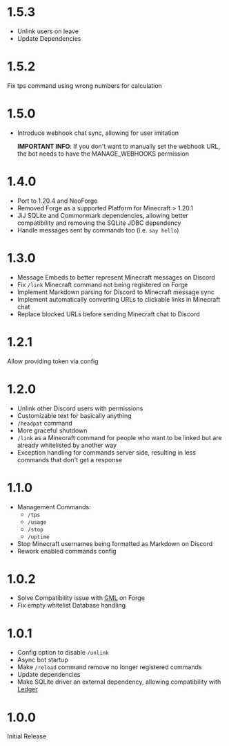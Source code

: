 # 1.5.3
- Unlink users on leave
- Update Dependencies

# 1.5.2
Fix tps command using wrong numbers for calculation

# 1.5.0
- Introduce webhook chat sync, allowing for user imitation
  
  **IMPORTANT INFO**: If you don't want to manually set the webhook URL, the
  bot needs to have the MANAGE_WEBHOOKS permission

# 1.4.0
- Port to 1.20.4 and NeoForge
- Removed Forge as a supported Platform for Minecraft > 1.20.1
- JiJ SQLite and Commonmark dependencies, allowing better compatibility and removing the SQLite JDBC dependency
- Handle messages sent by commands too (i.e. `say hello`)

# 1.3.0
- Message Embeds to better represent Minecraft messages on Discord
- Fix `/link` Minecraft command not being registered on Forge
- Implement Markdown parsing for Discord to Minecraft message sync
- Implement automatically converting URLs to clickable links in Minecraft chat
- Replace blocked URLs before sending Minecraft chat to Discord

# 1.2.1
Allow providing token via config

# 1.2.0
- Unlink other Discord users with permissions
- Customizable text for basically anything
- `/headpat` command
- More graceful shutdown
- `/link` as a Minecraft command for people who want to be linked but are already whitelisted by another way
- Exception handling for commands server side, resulting in less commands that don't get a response

# 1.1.0
- Management Commands:
    - `/tps`
    - `/usage`
    - `/stop`
    - `/uptime`
- Stop Minecraft usernames being formatted as Markdown on Discord
- Rework enabled commands config

# 1.0.2
- Solve Compatibility issue with [GML](https://modrinth.com/mod/gml) on Forge
- Fix empty whitelist Database handling

# 1.0.1
- Config option to disable `/unlink`
- Async bot startup
- Make `/reload` command remove no longer registered commands
- Update dependencies
- Make SQLite driver an external dependency, allowing compatibility with [Ledger](https://modrinth.com/mod/ledger)

# 1.0.0
Initial Release